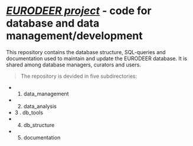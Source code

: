 # *[EURODEER project](www.eurodeer.org)* - code for database and data management/development
This repository contains the database structure, SQL-queries and documentation used to maintain and update the EURODEER database. It is shared among database managers, curators and users.

> The repository is devided in five subdirectories: 
* 1. data_management
* 2. data_analysis
* 3 . db_tools
* 4. db_structure
* 5. documentation
